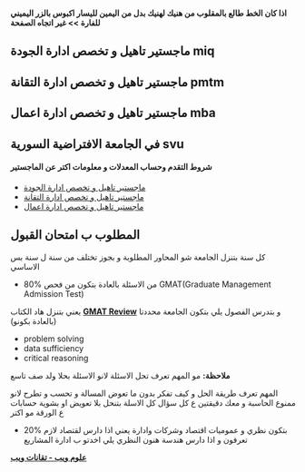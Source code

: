 **اذا كان الخط طالع بالمقلوب من هنيك لهنيك بدل من اليمين لليسار اكبوس بالزر اليميني للفارة >> غير اتجاه الصفحة**

## ماجستير تاهيل و تخصص ادارة الجودة miq
## ماجستير تاهيل و تخصص ادارة التقانة pmtm
## ماجستير تاهيل و تخصص ادارة اعمال mba
## في الجامعة الافتراضية السورية svu   
 
#### شروط التقدم وحساب المعدلات و معلومات اكتر عن الماجستير

- [ماجستير تاهيل و تخصص ادارة الجودة](https://svuonline.org/ar/MIQ)
- [ماجستير تاهيل و تخصص ادارة التقانة](https://svuonline.org/ar/PMTM)
- [ماجستير تاهيل و تخصص ادارة اعمال](https://svuonline.org/ar/MBA)
 
## المطلوب ب امتحان القبول
كل سنة بتنزل الجامعة شو المحاور المطلوبة و بجوز تختلف من سنة ل سنة 
بس الاساسي 

* 80% من الاسئلة بالعادة بتكون من فحص GMAT(Graduate Management Admission Test)

يعني بتنزل هاد الكتاب [**GMAT Review**](http://begin-english.ru/download/files/9/2/5/9/a363664e97.pdf) و بتدرس الفصول 
يلي بتكون الجامعة محددتا (بالعادة بكونو)

* problem solving
* data sufficiency
* critical reasoning

**ملاحظة:** مو المهم تعرف تحل الاسئلة لانو الاسئلة بحلا ولد صف تاسع

المهم تعرف طريقة الحل و كيف تفكر بدون ما تعوض المسالة و تحسب و تطرح لانو ممنوع الحاسبة و معك دقيقتين ع كل سؤال 
كل الاسلة بتنحل بلا تعويض او بشوية حسابات ع الورقة مو اكتر  

* 20%
بتكون نظري و عموميات اقتصاد وشركات وادارة 
يعني اذا دارس لقتصاد لازم تعرفون و اذا دارس هندسة هنون النظري يلي اخدتو ب ادارة المشاريع

**[علوم ويب  - تقانات ويب](https://github.com/shu3aybbadran/svu-master)**
